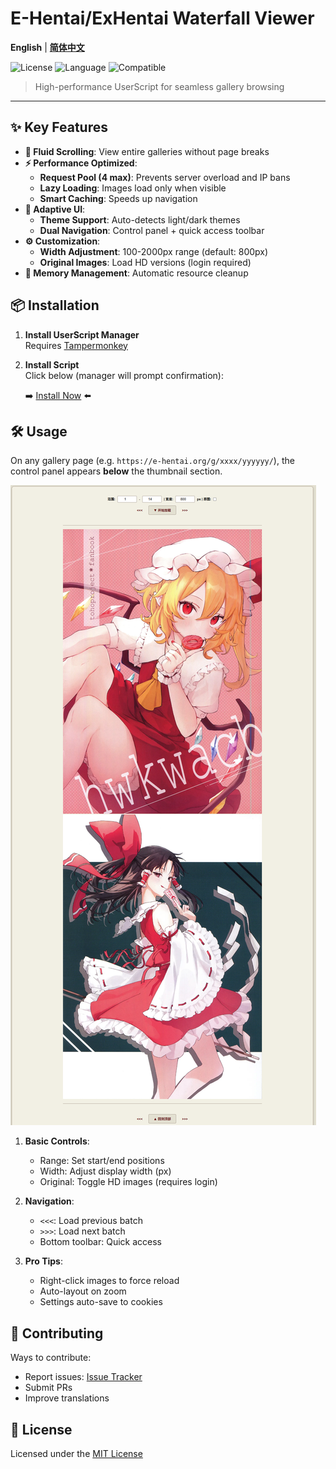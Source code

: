 # E-Hentai/ExHentai Waterfall Viewer

**English** | [ **简体中文** ](./README_zh-CN.md)

![License](https://img.shields.io/badge/license-MIT-blue.svg) ![Language](https://img.shields.io/badge/language-JavaScript-yellow.svg) ![Compatible](https://img.shields.io/badge/compatible-Tampermonkey-brightgreen.svg)

> High-performance UserScript for seamless gallery browsing

---

## ✨ Key Features

*   **🌊 Fluid Scrolling**: View entire galleries without page breaks
*   **⚡️ Performance Optimized**:
    *   **Request Pool (4 max)**: Prevents server overload and IP bans
    *   **Lazy Loading**: Images load only when visible
    *   **Smart Caching**: Speeds up navigation
*   **🎨 Adaptive UI**:
    *   **Theme Support**: Auto-detects light/dark themes
    *   **Dual Navigation**: Control panel + quick access toolbar
*   **⚙️ Customization**:
    *   **Width Adjustment**: 100-2000px range (default: 800px)
    *   **Original Images**: Load HD versions (login required)
*   **🧠 Memory Management**: Automatic resource cleanup

## 📦 Installation

1.  **Install UserScript Manager**  
    Requires [Tampermonkey](https://www.tampermonkey.net/) 

2.  **Install Script**  
    Click below (manager will prompt confirmation):

    ➡️ [Install Now](https://github.com/khongphaitaianh/E-Hentai-Waterfall-Viewer/raw/refs/heads/main/E-Hentai-ExHentai%20Waterfall%20Viewer.user.js) ⬅️

## 🛠️ Usage

On any gallery page (e.g. `https://e-hentai.org/g/xxxx/yyyyyy/`), the control panel appears **below** the thumbnail section.

![Screenshot](https://github.com/khongphaitaianh/E-Hentai-Waterfall-Viewer/blob/main/Pic/image.png)

1.  **Basic Controls**:
    - Range: Set start/end positions
    - Width: Adjust display width (px)
    - Original: Toggle HD images (requires login)

2.  **Navigation**:
    - `<<<`: Load previous batch
    - `>>>`: Load next batch
    - Bottom toolbar: Quick access

3.  **Pro Tips**:
    - Right-click images to force reload
    - Auto-layout on zoom
    - Settings auto-save to cookies

## 🤝 Contributing

Ways to contribute:
- Report issues: [Issue Tracker](https://github.com/khongphaitaianh/E-Hentai-Waterfall-Viewer/issues)
- Submit PRs
- Improve translations

## 📜 License

Licensed under the [MIT License](LICENSE)
